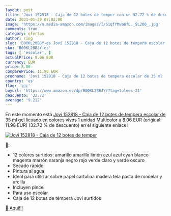 ```yaml
---
layout: post
title: 'Jovi 152818 - Caja de 12 botes de temper con un 32.72 % de descuento'
date: 2021-01-30 07:02:00
image: 'https://m.media-amazon.com/images/I/51qfYMwa6fL._SL200_.jpg'
comments: true
category: ofertas
author: ring
slug: 'B00KL28BJY-es Jovi 152818 - Caja de 12 botes de tempera escolar de 35 ml...'
sku: 'B00KL28BJY-es'
tags: [ 'escolar', ]
actualPrice: 8.06 EUR
currency: EUR
price: 8.06
comparePrice: 11.98 EUR
prodname: 'Jovi 152818 - Caja de 12 botes de tempera escolar de 35 ml  gel licuado en colores vivos  1 unidad  Multicolor'
country: 'es'
flag: '🇪🇸'
buyurl: 'https://www.amazon.es/dp/B00KL28BJY/?tag=tolees-21'
descuento: '32.72'
average: '9.212'
---
```


En este momento está [Jovi 152818 - Caja de 12 botes de tempera escolar de 35 ml  gel licuado en colores vivos  1 unidad  Multicolor](https://www.amazon.es/dp/B00KL28BJY/?tag=tolees-21) a 8.06 EUR (original: 11.98 EUR) (32.72 %  de descuento) en el siguiente enlace!

[![Jovi 152818 - Caja de 12 botes de temper](https://m.media-amazon.com/images/I/51qfYMwa6fL._SL200_.jpg)](https://www.amazon.es/dp/B00KL28BJY/?tag=tolees-21)

🔎:

- 12 colores surtidos: amarillo amarillo limón azul azul cyan blanco magenta marrón naranja negro rojo verde claro y verde oscuro
- Secado rápido
- Pintura al agua
- Ideal para utilizar sobre papel cartulina madera tela pasta de modelar y arcilla
- Incluyen pincel
- Para uso escolar
- Caja de 12 botes de témpera Jovi surtidos

[🛒 Aquí!!!](https://www.amazon.es/dp/B00KL28BJY/?tag=tolees-21)

